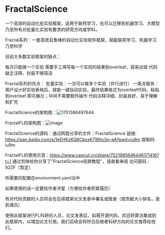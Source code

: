 # FractalScience
一个高效的自动化批实验框架，适用于联邦学习，也可以迁移到机器学习、大模型乃至所有对批量化实验有要求的研究方向或学科。

Fractal系列：一套高效且鲁棒的自动化实验软件框架，赋能联邦学习、机器学习乃至科学

目前大多数实验框架的缺点：

每次只能做一个实验
需要手工填写每一个实验的结果到overleaf，容易出错
代码缺乏注释、封装不够简洁

Fractal系列的优点：
批量实验：一次可以做多个实验（并行进行）
一条龙服务：用户设计好实验表格后，就能一键自动实验，最终结果格式为overleaf代码，粘贴到overleaf 即可展示；中间不需要额外操作
代码注释详细、封装良好、易于理解和扩充

FractalScience的架构图：![1751386497644](https://github.com/user-attachments/assets/cd4c39e0-7089-41f1-acaa-85205eb2b3f7)

FractalFL的架构图：![image](https://github.com/user-attachments/assets/b5d2e870-e53b-405a-8197-27286b8afa23)

FractalScience的源码：通过网盘分享的文件：FractalScience
链接: https://pan.baidu.com/s/1eEHKzKQ6CbxxK7WhcSo-eA?pwd=iu9m 提取码: iu9m 

FractalFL的使用示意：https://www.capcut.cn/share/7521985646446171416?t=1 通过剪映给你分享了"FractalScience视屏教程"，请查看审阅
    访问密码：92ZF（暂定）

所需要的配置在environment.yaml当中

如果使用的话一定要给作者评星（方便给作者积累履历）

有对代码贡献的人员将会在后续框架论文发表中署名或致谢（按贡献大小排名，直到满员）

使用此框架进行FL科研的人员，论文发表后，如需开源代码，欢迎将算法集成到此框架内，以增加论文引用。我们后续会将符合后继者科研方向的论文推荐给他们。

